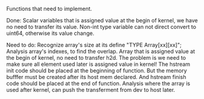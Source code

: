 Functions that need to implement.

Done:
  Scalar variables that is assigned value at the begin of kernel, we have no
    need to transfer its value. 
  Non-int type variable can not direct convert to uint64, otherwise its value change.

Need to do:
  Recognize array's size at its define "TYPE Array[xx][xx]";
  Analysis array's indexes, to find the overlap.
  Array that is assigned value at the begin of kernel, no need to transfer h2d. The problem is we need to make sure all element used later is assigned value in kernel!
  The hstream init code should be placed at the beginning of function. But the memory bufffer must be created after its host mem declared. And hstream finish code should be placed at the end of function.
  Analysis where the array is used after kernel, can push the transferment from dev to host later.
